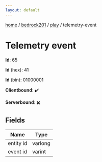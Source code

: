 ```yaml
---
layout: default
---
```


[home](/)  /  [bedrock201](/protocol/bedrock201)  /  [play](/protocol/bedrock201/play)  /  telemetry-event

# Telemetry event

**Id**: 65

**Id** (hex): 41

**Id** (bin): 01000001

**Clientbound**: ✔️

**Serverbound**: ✖️

## Fields

Name | Type
---|---
entity id | varlong
event id | varint

